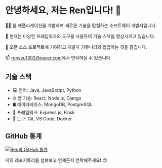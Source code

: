 # 안녕하세요, 저는 Ren입니다! 👋

👨‍💻 웹 애플리케이션을 개발하며 새로운 기술을 탐험하는 소프트웨어 개발자입니다.

🌱 현재는 다양한 프레임워크와 도구를 사용하여 기술 스택을 향상시키고 있습니다.

🚀 오픈 소스 프로젝트에 기여하고 개발자 커뮤니티와 협업하는 것을 즐깁니다.

📫 [rensyu1302@naver.com](mailto:ren@example.com)에서 연락하실 수 있습니다.

## 기술 스택

- 💻 언어: Java, JavaScript, Python
- 🌐 웹 기술: React, Node.js, Django
- 🛢️ 데이터베이스: MongoDB, PostgreSQL
- 🚀 프레임워크: Express.js, Flask
- 🔧 도구: Git, VS Code, Docker

## GitHub 통계

[![Ren의 GitHub 통계](https://github-readme-stats.vercel.app/api?username=ren1302&show_icons=true&theme=radical)](https://github.com/ren1302)

저의 레포지토리를 살펴보고 언제든지 연락해주세요! 😊
